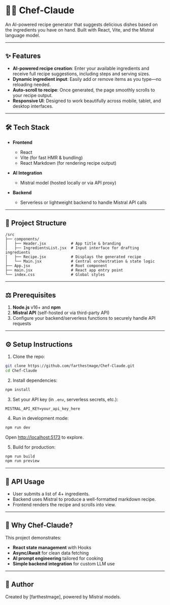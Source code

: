 # 🧑‍🍳 Chef-Claude

An AI-powered recipe generator that suggests delicious dishes based on the ingredients you have on hand. Built with React, Vite, and the Mistral language model.

---

## ✨ Features

* **AI-powered recipe creation**: Enter your available ingredients and receive full recipe suggestions, including steps and serving sizes.
* **Dynamic ingredient input**: Easily add or remove items as you type—no reloading needed.
* **Auto-scroll to recipe**: Once generated, the page smoothly scrolls to your recipe output.
* **Responsive UI**: Designed to work beautifully across mobile, tablet, and desktop interfaces.

---

## 🛠️ Tech Stack

* **Frontend**

  * React
  * Vite (for fast HMR & bundling)
  * React Markdown (for rendering recipe output)
* **AI Integration**

  * Mistral model (hosted locally or via API proxy)
* **Backend**

  * Serverless or lightweight backend to handle Mistral API calls

---

## 🧰 Project Structure

```
/src
├── components/
│   ├── Header.jsx           # App title & branding
│   ├── IngredientsList.jsx  # Input interface for drafting ingredients
│   ├── Recipe.jsx           # Displays the generated recipe
│   └── Main.jsx             # Central orchestration & state logic
├── App.jsx                  # Root component
├── main.jsx                 # React app entry point
└── index.css                # Global styles
```

---

## ⚖️ Prerequisites

1. **Node.js** v16+ and **npm**
2. **Mistral API** (self-hosted or via third-party API)
3. Configure your backend/serverless functions to securely handle API requests

---

## ⚙️ Setup Instructions

1. Clone the repo:

```bash
git clone https://github.com/farthestmage/Chef-Claude.git
cd Chef-Claude
```

2. Install dependencies:

```bash
npm install
```

3. Set your API key (in `.env`, serverless secrets, etc.):

```
MISTRAL_API_KEY=your_api_key_here
```

4. Run in development mode:

```bash
npm run dev
```

Open [http://localhost:5173](http://localhost:5173) to explore.

5. Build for production:

```bash
npm run build
npm run preview
```

---

## 📡 API Usage

* User submits a list of 4+ ingredients.
* Backend uses Mistral to produce a well-formatted markdown recipe.
* Frontend renders the recipe and scrolls into view.

---

## 📖 Why Chef-Claude?

This project demonstrates:

* **React state management** with Hooks
* **Async/Await** for clean data fetching
* **AI prompt engineering** tailored for cooking
* **Simple backend integration** for custom LLM use

---



## 👤 Author

Created by \[farthestmage], powered by Mistral models.

